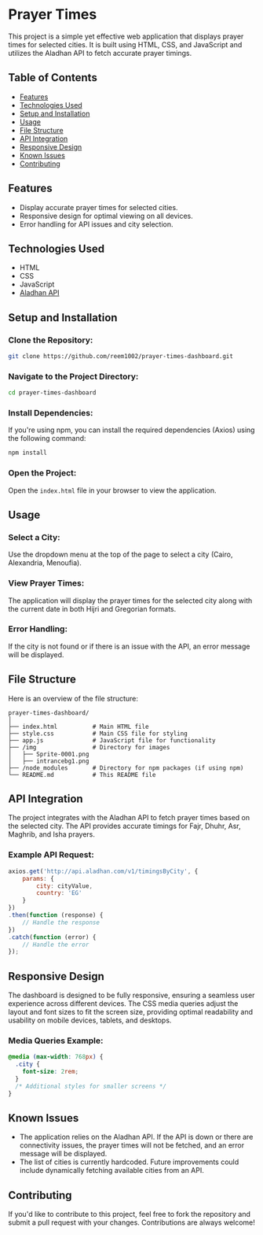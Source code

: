 
# Prayer Times 

This project is a simple yet effective web application that displays prayer times for selected cities. It is built using HTML, CSS, and JavaScript and utilizes the Aladhan API to fetch accurate prayer timings.

## Table of Contents

- [Features](#features)
- [Technologies Used](#technologies-used)
- [Setup and Installation](#setup-and-installation)
- [Usage](#usage)
- [File Structure](#file-structure)
- [API Integration](#api-integration)
- [Responsive Design](#responsive-design)
- [Known Issues](#known-issues)
- [Contributing](#contributing)


## Features

- Display accurate prayer times for selected cities.
- Responsive design for optimal viewing on all devices.
- Error handling for API issues and city selection.

## Technologies Used

- HTML
- CSS
- JavaScript
- [Aladhan API](https://aladhan.com/)

## Setup and Installation

### Clone the Repository:

   ```bash
   git clone https://github.com/reem1002/prayer-times-dashboard.git
```

### Navigate to the Project Directory:

```bash
cd prayer-times-dashboard
```

### Install Dependencies:

If you're using npm, you can install the required dependencies (Axios) using the following command:

```bash
npm install
```

### Open the Project:

Open the `index.html` file in your browser to view the application.

## Usage

### Select a City:

Use the dropdown menu at the top of the page to select a city (Cairo, Alexandria, Menoufia).

### View Prayer Times:

The application will display the prayer times for the selected city along with the current date in both Hijri and Gregorian formats.

### Error Handling:

If the city is not found or if there is an issue with the API, an error message will be displayed.

## File Structure

Here is an overview of the file structure:

```plaintext
prayer-times-dashboard/
│
├── index.html          # Main HTML file
├── style.css           # Main CSS file for styling
├── app.js              # JavaScript file for functionality
├── /img                # Directory for images
│   ├── Sprite-0001.png
│   ├── intrancebg1.png
├── /node_modules       # Directory for npm packages (if using npm)
└── README.md           # This README file
```

## API Integration

The project integrates with the Aladhan API to fetch prayer times based on the selected city. The API provides accurate timings for Fajr, Dhuhr, Asr, Maghrib, and Isha prayers.

### Example API Request:

```javascript
axios.get('http://api.aladhan.com/v1/timingsByCity', {
    params: {
        city: cityValue,
        country: 'EG'
    }
})
.then(function (response) {
    // Handle the response
})
.catch(function (error) {
    // Handle the error
});
```

## Responsive Design

The dashboard is designed to be fully responsive, ensuring a seamless user experience across different devices. The CSS media queries adjust the layout and font sizes to fit the screen size, providing optimal readability and usability on mobile devices, tablets, and desktops.

### Media Queries Example:

```css
@media (max-width: 768px) {
  .city {
    font-size: 2rem;
  }
  /* Additional styles for smaller screens */
}
```

## Known Issues

- The application relies on the Aladhan API. If the API is down or there are connectivity issues, the prayer times will not be fetched, and an error message will be displayed.
- The list of cities is currently hardcoded. Future improvements could include dynamically fetching available cities from an API.

## Contributing

If you'd like to contribute to this project, feel free to fork the repository and submit a pull request with your changes. Contributions are always welcome!


